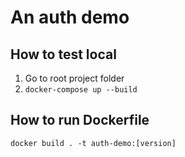 # An auth demo

## How to test local
1. Go to root project folder 
3. ```docker-compose up --build```

## How to run Dockerfile
```docker build . -t auth-demo:[version]```